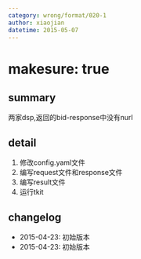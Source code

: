 ```yaml
---
category: wrong/format/020-1
author: xiaojian
datetime: 2015-05-07
---
```


# makesure: true

## summary

两家dsp,返回的bid-response中没有nurl

## detail

1. 修改config.yaml文件
1. 编写request文件和response文件
1. 编写result文件
1. 运行tkit

## changelog

- 2015-04-23: 初始版本
- 2015-04-23: 初始版本
